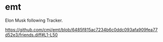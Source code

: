 # emt
Elon Musk following Tracker.

https://github.com/cmj/emt/blob/6485f815ac7234b6c0ddc093afa909fea77d52e3/friends.diff#L1-L50
